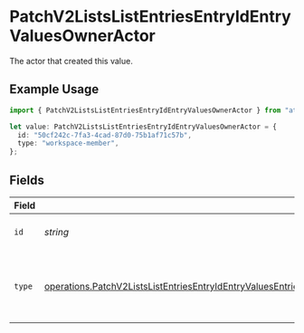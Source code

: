 # PatchV2ListsListEntriesEntryIdEntryValuesOwnerActor

The actor that created this value.

## Example Usage

```typescript
import { PatchV2ListsListEntriesEntryIdEntryValuesOwnerActor } from "attio-js/models/operations";

let value: PatchV2ListsListEntriesEntryIdEntryValuesOwnerActor = {
  id: "50cf242c-7fa3-4cad-87d0-75b1af71c57b",
  type: "workspace-member",
};
```

## Fields

| Field                                                                                                                                                                                                                                                        | Type                                                                                                                                                                                                                                                         | Required                                                                                                                                                                                                                                                     | Description                                                                                                                                                                                                                                                  |
| ------------------------------------------------------------------------------------------------------------------------------------------------------------------------------------------------------------------------------------------------------------ | ------------------------------------------------------------------------------------------------------------------------------------------------------------------------------------------------------------------------------------------------------------ | ------------------------------------------------------------------------------------------------------------------------------------------------------------------------------------------------------------------------------------------------------------ | ------------------------------------------------------------------------------------------------------------------------------------------------------------------------------------------------------------------------------------------------------------ |
| `id`                                                                                                                                                                                                                                                         | *string*                                                                                                                                                                                                                                                     | :heavy_minus_sign:                                                                                                                                                                                                                                           | An ID to identify the actor.                                                                                                                                                                                                                                 |
| `type`                                                                                                                                                                                                                                                       | [operations.PatchV2ListsListEntriesEntryIdEntryValuesEntriesResponse200ApplicationJSONResponseBodyData8OwnerActorType](../../models/operations/patchv2listslistentriesentryidentryvaluesentriesresponse200applicationjsonresponsebodydata8owneractortype.md) | :heavy_minus_sign:                                                                                                                                                                                                                                           | The type of actor. [Read more information on actor types here](/docs/actors).                                                                                                                                                                                |